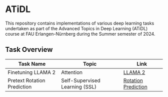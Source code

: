 # ATiDL
This repository contains implementations of various deep learning tasks undertaken as part of the Advanced Topics in Deep Learning (ATiDL) course at FAU Erlangen-Nürnberg during the Summer semester of 2024.


## Task Overview

<table>
  <thead>
    <tr>
      <th>Task Name</th>
      <th>Topic</th>
      <th>Link</th>
    </tr>
  </thead>
  <tbody>
    <tr>
      <td>Finetuning LLAMA 2</td>
      <td>Attention</td>
      <td><a href="https://github.com/ahmedlila/ATiDL/tree/main/LLAMA2">LLAMA 2</a></td>
    </tr>
    <tr>
      <td>Pretext Rotation Prediction</td>
      <td>Self-Supervised Learning (SSL)</td>
      <td><a href="https://github.com/ahmedlila/ATiDL/tree/main/Self-Supervised%20Tasks/pretext_rotation">Rotation Prediction</a></td>
    </tr>
  </tbody>
</table>
